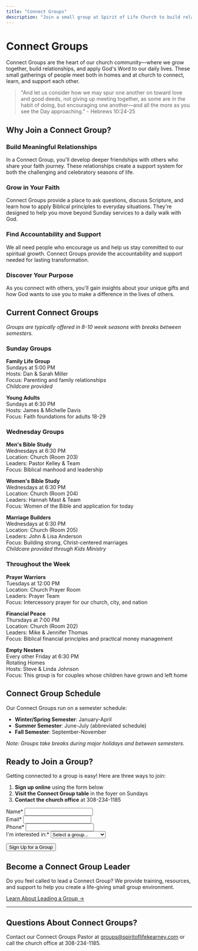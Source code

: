 ```yaml
---
title: "Connect Groups"
description: "Join a small group at Spirit of Life Church to build relationships and grow in your faith."
---
```


# Connect Groups

Connect Groups are the heart of our church community—where we grow together, build relationships, and apply God's Word to our daily lives. These small gatherings of people meet both in homes and at church to connect, learn, and support each other.

> "And let us consider how we may spur one another on toward love and good deeds, not giving up meeting together, as some are in the habit of doing, but encouraging one another—and all the more as you see the Day approaching." - Hebrews 10:24-25

## Why Join a Connect Group?

### Build Meaningful Relationships

In a Connect Group, you'll develop deeper friendships with others who share your faith journey. These relationships create a support system for both the challenging and celebratory seasons of life.

### Grow in Your Faith

Connect Groups provide a place to ask questions, discuss Scripture, and learn how to apply Biblical principles to everyday situations. They're designed to help you move beyond Sunday services to a daily walk with God.

### Find Accountability and Support

We all need people who encourage us and help us stay committed to our spiritual growth. Connect Groups provide the accountability and support needed for lasting transformation.

### Discover Your Purpose

As you connect with others, you'll gain insights about your unique gifts and how God wants to use you to make a difference in the lives of others.

## Current Connect Groups

*Groups are typically offered in 8-10 week seasons with breaks between semesters.*

### Sunday Groups

**Family Life Group**  
Sundays at 5:00 PM  
Hosts: Dan & Sarah Miller  
Focus: Parenting and family relationships  
*Childcare provided*

**Young Adults**  
Sundays at 6:30 PM  
Hosts: James & Michelle Davis  
Focus: Faith foundations for adults 18-29

### Wednesday Groups

**Men's Bible Study**  
Wednesdays at 6:30 PM  
Location: Church (Room 203)  
Leaders: Pastor Kelley & Team  
Focus: Biblical manhood and leadership

**Women's Bible Study**  
Wednesdays at 6:30 PM  
Location: Church (Room 204)  
Leaders: Hannah Mast & Team  
Focus: Women of the Bible and application for today

**Marriage Builders**  
Wednesdays at 6:30 PM  
Location: Church (Room 205)  
Leaders: John & Lisa Anderson  
Focus: Building strong, Christ-centered marriages  
*Childcare provided through Kids Ministry*

### Throughout the Week

**Prayer Warriors**  
Tuesdays at 12:00 PM  
Location: Church Prayer Room  
Leaders: Prayer Team  
Focus: Intercessory prayer for our church, city, and nation

**Financial Peace**  
Thursdays at 7:00 PM  
Location: Church (Room 202)  
Leaders: Mike & Jennifer Thomas  
Focus: Biblical financial principles and practical money management

**Empty Nesters**  
Every other Friday at 6:30 PM  
Rotating Homes  
Hosts: Steve & Linda Johnson  
Focus: This group is for couples whose children have grown and left home

## Connect Group Schedule

Our Connect Groups run on a semester schedule:

- **Winter/Spring Semester**: January-April
- **Summer Semester**: June-July (abbreviated schedule)
- **Fall Semester**: September-November

*Note: Groups take breaks during major holidays and between semesters.*

## Ready to Join a Group?

Getting connected to a group is easy! Here are three ways to join:

1. **Sign up online** using the form below
2. **Visit the Connect Group table** in the foyer on Sundays
3. **Contact the church office** at 308-234-1185

<form action="" method="post" class="group-signup-form">
  <div class="form-group">
    <label for="name">Name*</label>
    <input type="text" id="name" name="name" required>
  </div>
  
  <div class="form-group">
    <label for="email">Email*</label>
    <input type="email" id="email" name="email" required>
  </div>
  
  <div class="form-group">
    <label for="phone">Phone*</label>
    <input type="tel" id="phone" name="phone" required>
  </div>
  
  <div class="form-group">
    <label for="group-interest">I'm interested in:*</label>
    <select id="group-interest" name="group-interest" required>
      <option value="">Select a group...</option>
      <option value="family-life">Family Life Group</option>
      <option value="young-adults">Young Adults</option>
      <option value="mens">Men's Bible Study</option>
      <option value="womens">Women's Bible Study</option>
      <option value="marriage">Marriage Builders</option>
      <option value="prayer">Prayer Warriors</option>
      <option value="financial">Financial Peace</option>
      <option value="empty-nesters">Empty Nesters</option>
    </select>
  </div>
  
  <button type="submit" class="submit-button">Sign Up for a Group</button>
</form>

## Become a Connect Group Leader

Do you feel called to lead a Connect Group? We provide training, resources, and support to help you create a life-giving small group environment.

[Learn About Leading a Group →](#)

---

## Questions About Connect Groups?

Contact our Connect Groups Pastor at [groups@spiritoflifekearney.com](mailto:groups@spiritoflifekearney.com) or call the church office at 308-234-1185. 